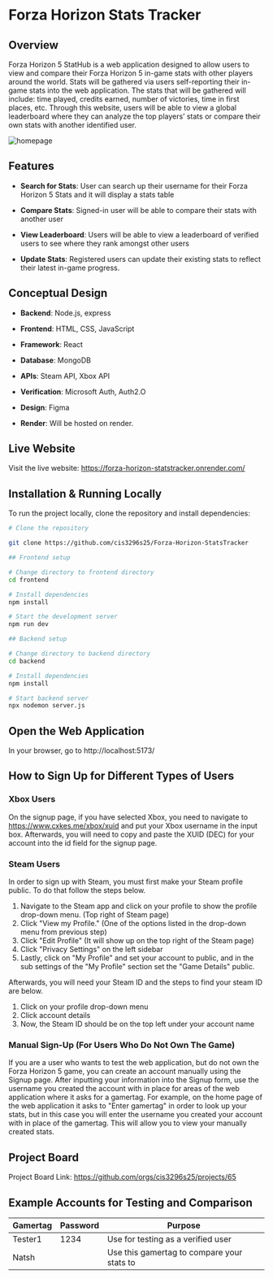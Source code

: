 # Forza Horizon Stats Tracker

## Overview
Forza Horizon 5 StatHub is a web application designed to allow users to view and compare their Forza Horizon 5 in-game stats with other players around the world. Stats will be gathered via users self-reporting their in-game stats into the web application. The stats that will be gathered will include: time played, credits earned, number of victories, time in first places, etc. Through this website, users will be able to view a global leaderboard where they can analyze the top players’ stats or compare their own stats with another identified user.

![homepage](./homepage.png)

## Features
- **Search for Stats**: User can search up their username for their Forza Horizon 5 Stats and it will display a stats table 

- **Compare Stats**: Signed-in user will be able to compare their stats with another user

- **View Leaderboard**: Users will be able to view a leaderboard of verified users to see where they rank amongst other users

- **Update Stats**: Registered users can update their existing stats to reflect their latest in-game progress.

## Conceptual Design
- **Backend**: Node.js, express 

- **Frontend**: HTML, CSS, JavaScript

- **Framework**: React

- **Database**: MongoDB  

- **APIs**: Steam API, Xbox API

- **Verification**: Microsoft Auth, Auth2.O

- **Design**: Figma

- **Render**: Will be hosted on render.

## Live Website
Visit the live website: https://forza-horizon-statstracker.onrender.com/



## Installation & Running Locally 
To run the project locally, clone the repository and install dependencies:
``` bash 
# Clone the repository 

git clone https://github.com/cis3296s25/Forza-Horizon-StatsTracker

## Frontend setup 

# Change directory to frontend directory 
cd frontend

# Install dependencies 
npm install

# Start the development server
npm run dev 

## Backend setup

# Change directory to backend directory 
cd backend 

# Install dependencies 
npm install 

# Start backend server 
npx nodemon server.js 
```

## Open the Web Application 

In your browser, go to http://localhost:5173/

## How to Sign Up for Different Types of Users


### Xbox Users

On the signup page, if you have selected Xbox, you need to navigate to https://www.cxkes.me/xbox/xuid and put 
your Xbox username in the input box. Afterwards, you will need to copy and paste the XUID (DEC) for your account into the id field for the signup page. 

### Steam Users
In order to sign up with Steam, you must first make your Steam profile public. To do that follow the steps below.

1. Navigate to the Steam app and click on your profile to show the profile drop-down menu. (Top right of Steam page)
2. Click "View my Profile." (One of the options listed in the drop-down menu from previous step)
3. Click "Edit Profile" (It will show up on the top right of the Steam page)
4. Click "Privacy Settings" on the left sidebar
5. Lastly, click on "My Profile" and set your account to public, and in the sub settings of the "My Profile" section set the "Game Details" public. 

Afterwards, you will need your Steam ID and the steps to find your steam ID are below.

1. Click on your profile drop-down menu
2. Click account details
3. Now, the Steam ID should be on the top left under your account name

### Manual Sign-Up (For Users Who Do Not Own The Game)
If you are a user who wants to test the web application, but do not own the Forza Horizon 5 game, you can create an account manually using the Signup page. After inputting your information into the Signup form, use the username you created the account with in place for areas of the web application where it asks for a gamertag. For example, on the home page of the web application it asks to "Enter gamertag" in order to look up your stats, but in this case you will enter the username you created your account with in place of the gamertag. This will allow you to view your manually created stats.  




## Project Board

Project Board Link: https://github.com/orgs/cis3296s25/projects/65

## Example Accounts for Testing and Comparison

| Gamertag  | Password | Purpose                   |
|-----------|----------|---------------------------|
| Tester1   | 1234     | Use for testing as a verified user
| Natsh     |    | Use this gamertag to compare your stats to



